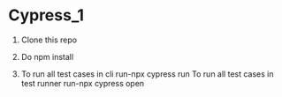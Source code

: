 ﻿# Cypress_1
1. Clone this repo

2. Do npm install

3. To run all test cases in cli
     run-npx cypress run
   To run all test cases in test runner
     run-npx cypress open
